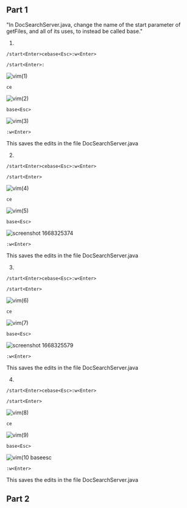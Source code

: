 ## Part 1 ##

"In DocSearchServer.java, change the name of the start parameter of getFiles, and all of its uses, to instead be called base."

1. 
```
/start<Enter>cebase<Esc>:w<Enter>
```
```
/start<Enter>:
```
![vim(1)](https://user-images.githubusercontent.com/114331111/201510683-8bfa7917-0b05-471b-b1e3-68ccf7450a6f.jpg)

```
ce
```
![vim(2)](https://user-images.githubusercontent.com/114331111/201510688-aa179e2e-59dd-4a55-a4d1-1fa2d16e1ce8.jpg)

```
base<Esc>
```
![vim(3)](https://user-images.githubusercontent.com/114331111/201510692-6b42992c-0a87-4042-97ee-6b0601c55103.jpg)

```
:w<Enter>
```
This saves the edits in the file DocSearchServer.java


2. 
```
/start<Enter>cebase<Esc>:w<Enter>
```
```
/start<Enter>
```
![vim(4)](https://user-images.githubusercontent.com/114331111/201510695-2e5f80ed-9492-49d5-a8fa-9b0dfefc0010.jpg)

```
ce
```
![vim(5)](https://user-images.githubusercontent.com/114331111/201510699-c07ec43f-d5ca-48ac-84ed-f7dede75b262.jpg)

```
base<Esc>
```
![screenshot 1668325374](https://user-images.githubusercontent.com/114331111/201511382-e2bb3168-8246-4f76-83fd-e7c9024c9333.jpg)

```
:w<Enter>
```
This saves the edits in the file DocSearchServer.java



3. 
```
/start<Enter>cebase<Esc>:w<Enter>
```
```
/start<Enter>
```
![vim(6)](https://user-images.githubusercontent.com/114331111/201510700-3013373b-a8df-48b9-a3b6-0117efd50033.jpg)

```
ce
```
![vim(7)](https://user-images.githubusercontent.com/114331111/201510706-578a1174-e2bf-46a9-8cd4-f7db27bd9920.jpg)

```
base<Esc>
```
![screenshot 1668325579](https://user-images.githubusercontent.com/114331111/201511519-d0ea8b45-9cf0-47af-88ad-57b70e55a9cd.jpg)

```
:w<Enter>

```
This saves the edits in the file DocSearchServer.java


4. 
```
/start<Enter>cebase<Esc>:w<Enter>
```
```
/start<Enter>
```
![vim(8)](https://user-images.githubusercontent.com/114331111/201510712-c0aaf282-a334-4fb1-bb2f-82b4616a9fdd.jpg)
```
ce
```
![vim(9)](https://user-images.githubusercontent.com/114331111/201510715-c4798673-ee29-4b60-b3af-1a1119c381c1.jpg)

```
base<Esc>
```
![vim(10 baseesc](https://user-images.githubusercontent.com/114331111/201510716-81f241b6-b923-4c94-b3eb-ddf9d6fab2d7.jpg)

```
:w<Enter>

```
This saves the edits in the file DocSearchServer.java

## Part 2 ##

